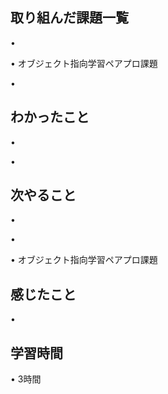 ## 取り組んだ課題一覧
• 


• オブジェクト指向学習ペアプロ課題


• 


## わかったこと
• 


• 


## 次やること
• 


• 


• オブジェクト指向学習ペアプロ課題

## 感じたこと
• 


## 学習時間
• 3時間